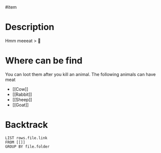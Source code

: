 #item 
# Description
Hmm meeeat > 🥩 
# Where can be find
You can loot them after you kill an animal. The following animals can have meat
- [[Cow]]
- [[Rabbit]]
- [[Sheep]]
- [[Goat]]
# Backtrack
``` dataview
LIST rows.file.link
FROM [[]]
GROUP BY file.folder
```
